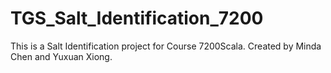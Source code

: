 # TGS_Salt_Identification_7200
This is a Salt Identification project for Course 7200Scala. 
Created by Minda Chen and Yuxuan Xiong.
